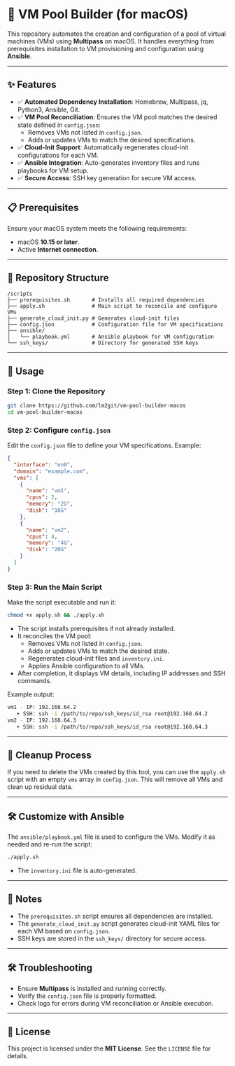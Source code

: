 # 🚀 VM Pool Builder (for macOS)

This repository automates the creation and configuration of a pool of virtual machines (VMs) using **Multipass** on macOS. It handles everything from prerequisites installation to VM provisioning and configuration using **Ansible**.

---

## ✨ Features

- ✅ **Automated Dependency Installation**: Homebrew, Multipass, jq, Python3, Ansible, Git.
- ✅ **VM Pool Reconciliation**: Ensures the VM pool matches the desired state defined in `config.json`:
  - Removes VMs not listed in `config.json`.
  - Adds or updates VMs to match the desired specifications.
- ✅ **Cloud-Init Support**: Automatically regenerates cloud-init configurations for each VM.
- ✅ **Ansible Integration**: Auto-generates inventory files and runs playbooks for VM setup.
- ✅ **Secure Access**: SSH key generation for secure VM access.

---

## 📋 Prerequisites

Ensure your macOS system meets the following requirements:
- macOS **10.15 or later**.
- Active **Internet connection**.

---

## 📂 Repository Structure

```plaintext
/scripts
├── prerequisites.sh       # Installs all required dependencies
├── apply.sh               # Main script to reconcile and configure VMs
├── generate_cloud_init.py # Generates cloud-init files
├── config.json            # Configuration file for VM specifications
├── ansible/
│   └── playbook.yml       # Ansible playbook for VM configuration
└── ssh_keys/              # Directory for generated SSH keys
```

---

## 🚀 Usage

### Step 1: Clone the Repository

```bash
git clone https://github.com/lm2git/vm-pool-builder-macos
cd vm-pool-builder-macos
```

### Step 2: Configure `config.json`

Edit the `config.json` file to define your VM specifications. Example:

```json
{
  "interface": "en0",
  "domain": "example.com",
  "vms": [
    {
      "name": "vm1",
      "cpus": 2,
      "memory": "2G",
      "disk": "10G"
    },
    {
      "name": "vm2",
      "cpus": 4,
      "memory": "4G",
      "disk": "20G"
    }
  ]
}
```

### Step 3: Run the Main Script

Make the script executable and run it:

```bash
chmod +x apply.sh && ./apply.sh
```

- The script installs prerequisites if not already installed.
- It reconciles the VM pool:
  - Removes VMs not listed in `config.json`.
  - Adds or updates VMs to match the desired state.
  - Regenerates cloud-init files and `inventory.ini`.
  - Applies Ansible configuration to all VMs.
- After completion, it displays VM details, including IP addresses and SSH commands.

Example output:

```bash
vm1 - IP: 192.168.64.2
   ➤ SSH: ssh -i /path/to/repo/ssh_keys/id_rsa root@192.168.64.2
vm2 - IP: 192.168.64.3
   ➤ SSH: ssh -i /path/to/repo/ssh_keys/id_rsa root@192.168.64.3
```

---

## 🧹 Cleanup Process

If you need to delete the VMs created by this tool, you can use the `apply.sh` script with an empty `vms` array in `config.json`. This will remove all VMs and clean up residual data.

---

## 🛠️ Customize with Ansible

The `ansible/playbook.yml` file is used to configure the VMs. Modify it as needed and re-run the script:

```bash
./apply.sh
```

- The `inventory.ini` file is auto-generated.

---

## 📝 Notes

- The `prerequisites.sh` script ensures all dependencies are installed.
- The `generate_cloud_init.py` script generates cloud-init YAML files for each VM based on `config.json`.
- SSH keys are stored in the `ssh_keys/` directory for secure access.

---

## 🛠️ Troubleshooting

- Ensure **Multipass** is installed and running correctly.
- Verify the `config.json` file is properly formatted.
- Check logs for errors during VM reconciliation or Ansible execution.

---

## 📜 License

This project is licensed under the **MIT License**. See the `LICENSE` file for details.